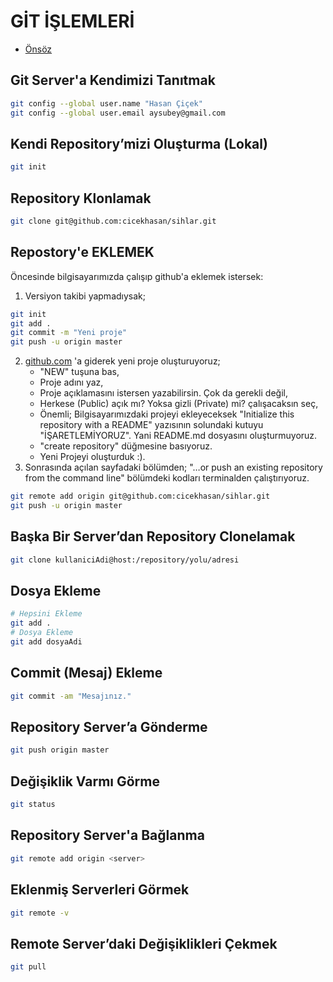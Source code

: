 # GİT İŞLEMLERİ

- [Önsöz](https://github.com/cicekhasan/DersNotlarim)


## Git Server'a Kendimizi Tanıtmak

```bash
git config --global user.name "Hasan Çiçek"
git config --global user.email aysubey@gmail.com 
```

## Kendi Repository’mizi Oluşturma (Lokal)

```bash
git init 
```

## Repository Klonlamak

```bash
git clone git@github.com:cicekhasan/sihlar.git
```

## Repostory'e EKLEMEK
Öncesinde bilgisayarımızda çalışıp github'a eklemek istersek:
1. Versiyon takibi yapmadıysak;
```bash
git init 
git add .
git commit -m "Yeni proje"
git push -u origin master 
```
2. [github.com](https://github.com/) 'a giderek yeni proje oluşturuyoruz;
	- "NEW" tuşuna bas,
	- Proje adını yaz,
	- Proje açıklamasını istersen yazabilirsin. Çok da gerekli değil,
	- Herkese (Public) açık mı? Yoksa gizli (Private) mi? çalışacaksın seç,
	- Önemli; Bilgisayarımızdaki projeyi ekleyeceksek "Initialize this repository with a README" yazısının solundaki kutuyu "İŞARETLEMİYORUZ". Yani README.md dosyasını oluşturmuyoruz.
	- "create repository" düğmesine basıyoruz.
	- Yeni Projeyi oluşturduk :).
3. Sonrasında açılan sayfadaki bölümden; "…or push an existing repository from the command line" bölümdeki kodları terminalden çalıştırıyoruz.

```bash 
git remote add origin git@github.com:cicekhasan/sihlar.git
git push -u origin master
```

## Başka Bir Server’dan Repository Clonelamak

```bash
git clone kullaniciAdi@host:/repository/yolu/adresi
```

## Dosya Ekleme

```bash
# Hepsini Ekleme
git add .
# Dosya Ekleme
git add dosyaAdi
```

## Commit (Mesaj) Ekleme

```bash
git commit -am "Mesajınız."
```

## Repository Server’a Gönderme

```bash
git push origin master
```

## Değişiklik Varmı Görme 

```bash
git status
```

## Repository Server'a Bağlanma

```bash
git remote add origin <server>
```

## Eklenmiş Serverleri Görmek

```bash
git remote -v
```

## Remote Server’daki Değişiklikleri Çekmek

```bash
git pull
```
